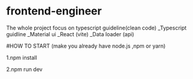 # frontend-engineer
The whole project focus on typescript guideline(clean code)
_Typescript guidline
_Material ui
_React (vite)
_Data loader (api)

#HOW TO START (make you already have node.js ,npm or yarn)


1.npm install


2.npm run dev